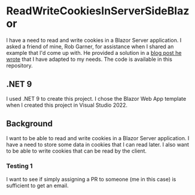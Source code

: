 # ReadWriteCookiesInServerSideBlazor

I have a need to read and write cookies in a Blazor Server application. I asked a friend of mine, Rob Garner, for assistance when I shared an example that I'd come up with. He provided a solution in a [blog post he wrote](https://robgarnerblog.wordpress.com/2025/05/31/how-to-write-and-read-cookies-in-blazor/) that I have adapted to my needs. The code is available in this repository. 

## .NET 9

I used .NET 9 to create this project. I chose the Blazor Web App template when I created this project in Visual Studio 2022.

## Background

I want to be able to read and write cookies in a Blazor Server application. I have a need to store some data in cookies that I can read later. I also want to be able to write cookies that can be read by the client.

### Testing 1

I want to see if simply assigning a PR to someone (me in this case) is sufficient to get an email.